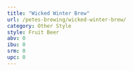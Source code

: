 ```yaml
---
title: "Wicked Winter Brew"
url: /petes-brewing/wicked-winter-brew/
category: Other Style
style: Fruit Beer
abv: 0
ibu: 0
srm: 0
upc: 0
---
```


